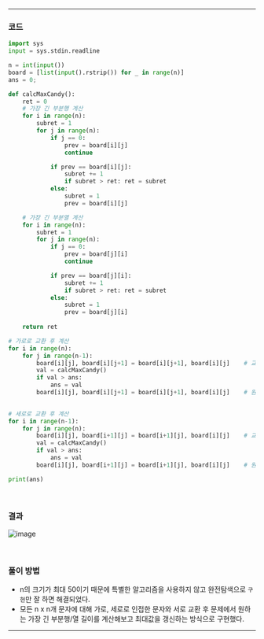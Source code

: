 ___
### 코드
```python
import sys
input = sys.stdin.readline

n = int(input())
board = [list(input().rstrip()) for _ in range(n)]
ans = 0;

def calcMaxCandy():
    ret = 0
    # 가장 긴 부분행 계산
    for i in range(n):
        subret = 1
        for j in range(n):
            if j == 0: 
                prev = board[i][j]
                continue

            if prev == board[i][j]:
                subret += 1
                if subret > ret: ret = subret
            else:
                subret = 1
                prev = board[i][j]

    # 가장 긴 부분열 계산
    for i in range(n):
        subret = 1
        for j in range(n):
            if j == 0: 
                prev = board[j][i]
                continue

            if prev == board[j][i]:
                subret += 1
                if subret > ret: ret = subret
            else:
                subret = 1
                prev = board[j][i]
            
    return ret

# 가로로 교환 후 계산
for i in range(n):
    for j in range(n-1):
        board[i][j], board[i][j+1] = board[i][j+1], board[i][j]    # 교환
        val = calcMaxCandy()
        if val > ans: 
            ans = val
        board[i][j], board[i][j+1] = board[i][j+1], board[i][j]    # 원래대로
        

# 세로로 교환 후 계산
for i in range(n-1):
    for j in range(n):
        board[i][j], board[i+1][j] = board[i+1][j], board[i][j]    # 교환
        val = calcMaxCandy()
        if val > ans: 
            ans = val
        board[i][j], board[i+1][j] = board[i+1][j], board[i][j]    # 원래대로

print(ans)
```
<br>

### 결과
![image](https://user-images.githubusercontent.com/50696567/222339772-f932b035-9445-42ce-bf59-deedd72c88ed.png)

<br>

### 풀이 방법
- n의 크기가 최대 50이기 때문에 특별한 알고리즘을 사용하지 않고 완전탐색으로 `구현`만 잘 하면 해결되었다.
- 모든 n x n개 문자에 대해 가로, 세로로 인접한 문자와 서로 교환 후 문제에서 원하는 가장 긴 부분행/열 길이를 계산해보고 최대값을 갱신하는 방식으로 구현했다.
___
